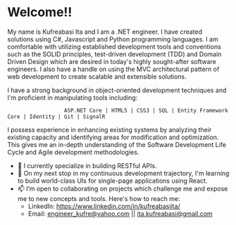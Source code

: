 # Welcome!!

My name is Kufreabasi Ita and I am a .NET engineer. I have created solutions using C#, Javascript and Python programming languages. I am comfortable with utilizing established development tools and conventions such as the SOLID principles, test-driven development (TDD) and Domain Driven Design which are desired in today's highly sought-after software engineers. I also have a handle on using the MVC architectural pattern of web development to create scalable and extensible solutions.

I have a strong background in object-oriented development techniques and I'm proficient in manipulating tools including:

                      ASP.NET Core | HTML5 | CSS3 | SQL | Entity Framework Core | Identity | Git | SignalR

I possess experience in enhancing existing systems by analyzing their existing capacity and identifying areas for modification and optimization. This gives me an in-depth understanding of the Software Development Life Cycle and Agile development methodologies.

- 🔭 I currently specialize in building RESTful APIs.
- 🌱 On my next stop in my continuous development trajectory, I'm learning to build world-class UIs for single-page applications using React.
- 📫 I’m open to collaborating on projects which challenge me and expose me to new concepts and tools. Here's how to reach me: 
    * LinkedIn: https://www.linkedin.com/in/kufreabasiita/
    * Email: engineer_kufre@yahoo.com || ita.kufreabasi@gmail.com
<!--
**engineer-kufre/engineer-kufre** is a ✨ _special_ ✨ repository because its `README.md` (this file) appears on your GitHub profile.

Here are some ideas to get you started:

- 🔭 I’m currently working on ...
- 🌱 I’m currently learning ...
- 👯 I’m looking to collaborate on ...
- 🤔 I’m looking for help with ...
- 💬 Ask me about ...
- 📫 How to reach me: ...
- 😄 Pronouns: ...
- ⚡ Fun fact: ...
-->
